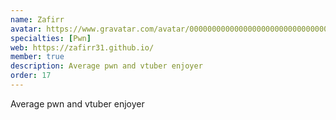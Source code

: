 ```yaml
---
name: Zafirr
avatar: https://www.gravatar.com/avatar/00000000000000000000000000000008?d=identicon&s=256
specialties: [Pwn]
web: https://zafirr31.github.io/
member: true
description: Average pwn and vtuber enjoyer
order: 17
---
```


Average pwn and vtuber enjoyer
